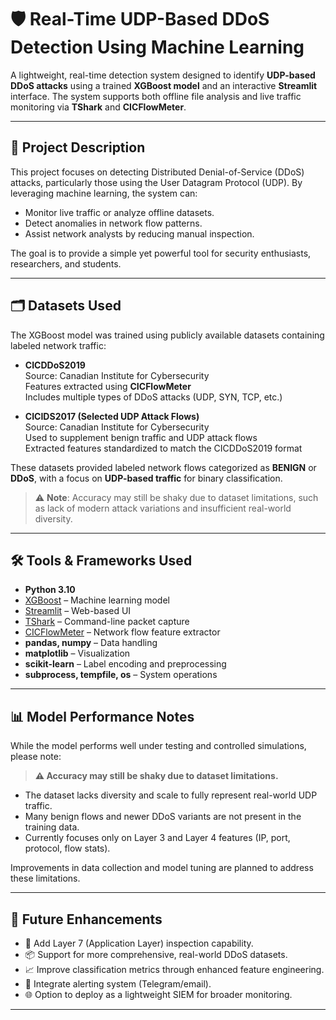 # 🛡️ Real-Time UDP-Based DDoS Detection Using Machine Learning

A lightweight, real-time detection system designed to identify **UDP-based DDoS attacks** using a trained **XGBoost model** and an interactive **Streamlit** interface. The system supports both offline file analysis and live traffic monitoring via **TShark** and **CICFlowMeter**.

---

## 📌 Project Description

This project focuses on detecting Distributed Denial-of-Service (DDoS) attacks, particularly those using the User Datagram Protocol (UDP). By leveraging machine learning, the system can:

- Monitor live traffic or analyze offline datasets.
- Detect anomalies in network flow patterns.
- Assist network analysts by reducing manual inspection.

The goal is to provide a simple yet powerful tool for security enthusiasts, researchers, and students.

---

## 🗂️ Datasets Used

The XGBoost model was trained using publicly available datasets containing labeled network traffic:

- **CICDDoS2019**  
  Source: Canadian Institute for Cybersecurity  
  Features extracted using **CICFlowMeter**  
  Includes multiple types of DDoS attacks (UDP, SYN, TCP, etc.)

- **CICIDS2017 (Selected UDP Attack Flows)**  
  Source: Canadian Institute for Cybersecurity  
  Used to supplement benign traffic and UDP attack flows  
  Extracted features standardized to match the CICDDoS2019 format

These datasets provided labeled network flows categorized as **BENIGN** or **DDoS**, with a focus on **UDP-based traffic** for binary classification.

> ⚠️ **Note**: Accuracy may still be shaky due to dataset limitations, such as lack of modern attack variations and insufficient real-world diversity.

---

## 🛠️ Tools & Frameworks Used

- **Python 3.10**
- [XGBoost](https://xgboost.readthedocs.io/) – Machine learning model
- [Streamlit](https://streamlit.io/) – Web-based UI
- [TShark](https://www.wireshark.org/docs/man-pages/tshark.html) – Command-line packet capture
- [CICFlowMeter](https://www.unb.ca/cic/research/applications.html) – Network flow feature extractor
- **pandas, numpy** – Data handling
- **matplotlib** – Visualization
- **scikit-learn** – Label encoding and preprocessing
- **subprocess, tempfile, os** – System operations

---

## 📊 Model Performance Notes

While the model performs well under testing and controlled simulations, please note:

> **⚠️ Accuracy may still be shaky due to dataset limitations.**

- The dataset lacks diversity and scale to fully represent real-world UDP traffic.
- Many benign flows and newer DDoS variants are not present in the training data.
- Currently focuses only on Layer 3 and Layer 4 features (IP, port, protocol, flow stats).

Improvements in data collection and model tuning are planned to address these limitations.

---

## 🚀 Future Enhancements

- 🧠 Add Layer 7 (Application Layer) inspection capability.
- 📦 Support for more comprehensive, real-world DDoS datasets.
- 📈 Improve classification metrics through enhanced feature engineering.
- 🔔 Integrate alerting system (Telegram/email).
- 🌐 Option to deploy as a lightweight SIEM for broader monitoring.

---
